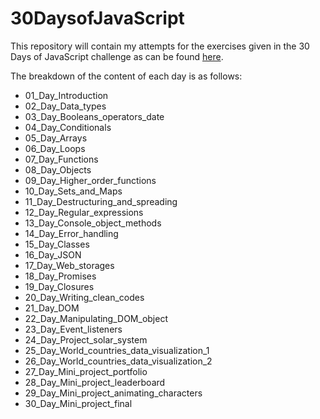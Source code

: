 # 30DaysofJavaScript
This repository will contain my attempts for the exercises given in the  30 Days of JavaScript challenge as can be found [here](<https://github.com/Asabeneh/30-Days-Of-JavaScript>).

The breakdown of the content of each day is as follows:
- 01_Day_Introduction
- 02_Day_Data_types
- 03_Day_Booleans_operators_date
- 04_Day_Conditionals
- 05_Day_Arrays
- 06_Day_Loops
- 07_Day_Functions
- 08_Day_Objects
- 09_Day_Higher_order_functions
- 10_Day_Sets_and_Maps
- 11_Day_Destructuring_and_spreading
- 12_Day_Regular_expressions
- 13_Day_Console_object_methods
- 14_Day_Error_handling
- 15_Day_Classes
- 16_Day_JSON
- 17_Day_Web_storages
- 18_Day_Promises
- 19_Day_Closures
- 20_Day_Writing_clean_codes
- 21_Day_DOM
- 22_Day_Manipulating_DOM_object
- 23_Day_Event_listeners
- 24_Day_Project_solar_system
- 25_Day_World_countries_data_visualization_1
- 26_Day_World_countries_data_visualization_2
- 27_Day_Mini_project_portfolio
- 28_Day_Mini_project_leaderboard
- 29_Day_Mini_project_animating_characters
- 30_Day_Mini_project_final

